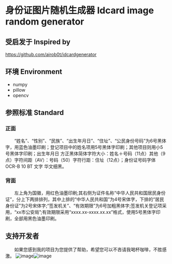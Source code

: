 # 身份证图片随机生成器 Idcard image random generator

## 受启发于 Inspired by
https://github.com/airob0t/idcardgenerator

## 环境 Environment
-   numpy
-   pillow
-   opencv

## 参照标准 Standard

### 正面

　　“姓名”、“性别”、“民族”、“出生年月日”、“住址”、“公民身份号码”为6号黑体字，用蓝色油墨印刷；登记项目中的姓名项用5号黑体字印刷；其他项目则用小5号黑体字印刷；出生年月日 方正黑体简体字符大小：姓名＋号码（11点）其他（9点）字符间距（AV）：号码（50）字符行距：住址（12点）；身份证号码字体   OCR-B 10 BT   文字 华文细黑。

### 背面

　　左上角为国徽，用红色油墨印刷;其右侧为证件名称“中华人民共和国居民身份证”，分上下两排排列，其中上排的“中华人民共和国”为4号宋体字，下排的“居民身份证”为2号宋体字;“签发机关”、“有效期限”为6号加粗黑体字;签发机关登记项采用，“xx市公安局”;有效期限采用“xxxx.xx-xxxx.xx.xx”格式，使用5号黑体字印刷，全部用黑色油墨印刷。
  
## 支持开发者

　　如果您感到我的项目为您提供了帮助，希望您可以不吝请我喝杯咖啡，不胜感激。
   ![image](https://github.com/tzattack/Idcard_random_generator/blob/master/WechatIMG217.png)![image](https://github.com/tzattack/Idcard_random_generator/blob/master/WechatIMG216.jpeg)
   
   

